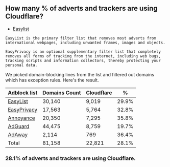 ## How many % of adverts and trackers are using Cloudflare?


- [Easylist](https://web.archive.org/web/20210516110248/https://easylist.to/)
```
EasyList is the primary filter list that removes most adverts from international webpages, including unwanted frames, images and objects.

EasyPrivacy is an optional supplementary filter list that completely removes all forms of tracking from the internet, including web bugs, tracking scripts and information collectors, thereby protecting your personal data.
```


We picked domain-blocking lines from the list and filtered out domains which has exception rules.
Here's the result.


| Adblock list | Domains Count | Cloudflare | % |
| --- | --- | --- | --- |
| [EasyList](https://easylist.to/easylist/easylist.txt) | 30,140 | 9,019 | 29.9% |
| [EasyPrivacy](https://easylist.to/easylist/easyprivacy.txt) | 17,563 | 5,764 | 32.8% |
| [Annoyance](https://secure.fanboy.co.nz/fanboy-annoyance.txt) | 20,350 | 7,295 | 35.8% |
| [AdGuard](https://adguardteam.github.io/AdGuardSDNSFilter/Filters/filter.txt) | 44,475 | 8,759 | 19.7% |
| [AdAway](https://raw.githubusercontent.com/AdAway/adaway.github.io/master/hosts.txt) | 2,114 | 769 | 36.4% |
| Total | 81,158 | 22,821 | 28.1% |


### 28.1% of adverts and trackers are using Cloudflare.